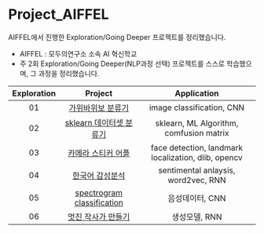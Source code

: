 # Project_AIFFEL
AIFFEL에서 진행한 Exploration/Going Deeper 프로젝트를 정리했습니다.
- AIFFEL : 모두의연구소 소속 AI 혁신학교
- 주 2회 Exploration/Going Deeper(NLP과정 선택) 프로젝트를 스스로 학습했으며, 그 과정을 정리했습니다. 

|Exploration|Project|Application|
|:---------:|:-----:|:---------:|
|01|[가위바위보 분류기](https://github.com/miinkang/AI_Project_AIFFEL/blob/main/%5BE-01%5DRockPaperScissors_Classifier.ipynb)|image classification, CNN|
|02|[sklearn 데이터셋 분류기](https://github.com/miinkang/AI_Project_AIFFEL/blob/main/%5BE-02%5Dsklearn_dataset_classification.ipynb)|sklearn, ML Algorithm, comfusion matrix|
|03|[카메라 스티커 어플](https://github.com/miinkang/AI_Project_AIFFEL/blob/main/%5BE-03%5Dcamera_sticker_application.ipynb)|face detection, landmark localization, dlib, opencv|
|04|[한국어 감성분석](https://github.com/miinkang/AI_Project_AIFFEL/blob/main/%5BE-04%5Dmovie_review_sentimental_classification.ipynb)|sentimental anlaysis, word2vec, RNN|
|05|[spectrogram classification](https://github.com/miinkang/AI_Project_AIFFEL/blob/main/%5BE-05%5Dspectrogram_classification.ipynb)|음성데이터, CNN|
|06|[멋진 작사가 만들기](https://github.com/miinkang/AI_Project_AIFFEL/blob/main/%5BE-06%5Dlyrics_generator.ipynb)|생성모델, RNN|
